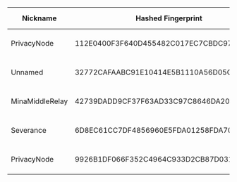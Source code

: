 | Nickname |  Hashed Fingerprint	| Or Addresses | Contact | Running | Flags | Last Seen | First Seen | Last Restarted | Advertised Bandwidth | Platform | Version | Version Status | Recommended Version | Verified hostnames | Exit policy |
|---|---|---|---|---|---|---|---|---|---|---|---|---|---|---|---|
|PrivacyNode | 112E0400F3F640D455482C017EC7CBDC972FDC5C | ["45.76.58.151:9001","[2001:19f0:6402:776:5400:5ff:fea6:edb9]:9001"] | N/A | true | Running, V2Dir, Valid | 2025-09-26 07:00:00 | 2025-09-26 04:00:00 | 2025-09-26 03:46:53 | 0 | Tor 0.4.8.18 on Linux | 0.4.8.18 | recommended | true | N/A | ["reject *:*"]|
|Unnamed | 32772CAFAABC91E10414E5B1110A56D05C4B7515 | ["110.174.139.149:9001"] | N/A | false | Running, V2Dir, Valid | 2025-09-26 03:00:00 | 2025-09-26 03:00:00 | 2025-09-26 02:26:55 | 0 | Tor 0.4.8.16 on Linux | 0.4.8.16 | recommended | true | ["110-174-139-149.static.tpgi.com.au"] | ["reject *:*"]|
|MinaMiddleRelay | 42739DADD9CF37F63AD33C97C8646DA202B2EDCD | ["98.165.82.249:9001"] | https://minaerian.com | true | Running, V2Dir, Valid | 2025-09-26 07:00:00 | 2025-09-26 03:00:00 | 2025-09-26 02:56:04 | 0 | Tor 0.4.8.16 on Linux | 0.4.8.16 | recommended | true | ["ip98-165-82-249.ph.ph.cox.net"] | ["reject *:*"]|
|Severance | 6D8EC61CC7DF4856960E5FDA01258FDA70214E64 | ["86.142.26.135:9001"] | johndoe@contactless.glow | true | Running, V2Dir, Valid | 2025-09-26 07:00:00 | 2025-09-26 00:00:00 | 2025-09-26 01:44:07 | 0 | Tor 0.4.8.18 on Linux | 0.4.8.18 | recommended | true | ["host86-142-26-135.range86-142.btcentralplus.com"] | ["reject *:*"]|
|PrivacyNode | 9926B1DF066F352C4964C933D2CB87D031B4140F | ["45.76.58.151:9001","[2001:19f0:6402:776:5400:5ff:fea6:edb9]:9001"] | N/A | false | Running, V2Dir, Valid | 2025-09-26 04:00:00 | 2025-09-26 04:00:00 | 2025-09-26 03:11:14 | 0 | Tor 0.4.8.18 on Linux | 0.4.8.18 | recommended | true | N/A | ["reject *:*"]|
